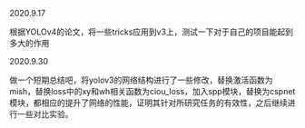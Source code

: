 2020.9.17

根据YOLOv4的论文，将一些tricks应用到v3上，测试一下对于自己的项目能起到多大的作用

2020.9.30

做一个短期总结吧，将yolov3的网络结构进行了一些修改，替换激活函数为mish，替换loss中的xy和wh相关函数为ciou_loss，加入spp模块，替换为cspnet模块，都相应的提升了网络的性能，证明其针对所研究任务的有效性，之后继续进行一些对比实验。

